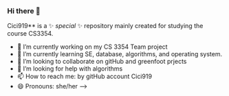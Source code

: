### Hi there 👋

Cici919** is a ✨ _special_ ✨ repository mainly created for studying the course CS3354.


- 🔭 I’m currently working on my CS 3354 Team project 
- 🌱 I’m currently learning SE, database, algorithms, and operating system.
- 👯 I’m looking to collaborate on gitHub and greenfoot prjects
- 🤔 I’m looking for help with algorithms
- 📫 How to reach me: by gitHub account Cici919
- 😄 Pronouns: she/her
-->
